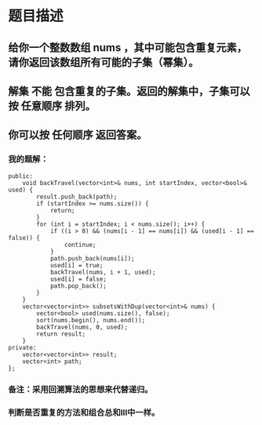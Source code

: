 # 题目描述
## 给你一个整数数组 nums ，其中可能包含重复元素，请你返回该数组所有可能的子集（幂集）。
## 解集 不能 包含重复的子集。返回的解集中，子集可以按 任意顺序 排列。
## 你可以按 任何顺序 返回答案。
### 我的题解：
```class Solution {
public:
    void backTravel(vector<int>& nums, int startIndex, vector<bool>& used) {
        result.push_back(path);
        if (startIndex >= nums.size()) {
            return;
        }
        for (int i = startIndex; i < nums.size(); i++) {
            if ((i > 0) && (nums[i - 1] == nums[i]) && (used[i - 1] == false)) {
                continue;
            }
            path.push_back(nums[i]);
            used[i] = true;
            backTravel(nums, i + 1, used);
            used[i] = false;
            path.pop_back();
        }
    }
    vector<vector<int>> subsetsWithDup(vector<int>& nums) {
        vector<bool> used(nums.size(), false);
        sort(nums.begin(), nums.end());
        backTravel(nums, 0, used);
        return result;
    }
private:
    vector<vector<int>> result;
    vector<int> path;
};
```
### **备注**：采用回溯算法的思想来代替递归。
### 判断是否重复的方法和组合总和III中一样。